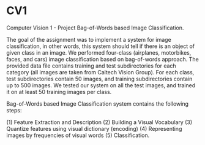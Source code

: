 # CV1
Computer Vision 1 - Project Bag-of-Words based Image Classification.

The goal of the assignment was to implement a system for image classification, in other words, this system should tell if there is an object of given class in an image. We performed four-class (airplanes, motorbikes, faces, and cars) image classification based on bag-of-words approach. The provided data file contains training and test subdirectories for each category (all images are taken from Caltech Vision Group). For each class, test subdirectories contain 50 images, and training subdirectories contain up to 500 images. We tested our system on all the test images, and trained it on at least 50 training images per class.

Bag-of-Words based Image Classification system contains the following steps: 

(1) Feature Extraction and Description
(2) Building a Visual Vocabulary
(3) Quantize features using visual dictionary (encoding)
(4) Representing images by frequencies of visual words
(5) Classification.
